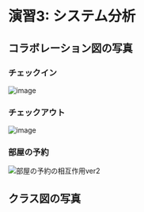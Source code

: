 
# 演習3: システム分析
## コラボレーション図の写真
### チェックイン
![image](https://github.com/user-attachments/assets/5a1bc217-7561-45fc-96c6-363bc87a3401)
### チェックアウト
![image](https://github.com/user-attachments/assets/7bb37837-2460-4423-9cfd-a523270f6771)
### 部屋の予約
![部屋の予約の相互作用ver2](https://github.com/user-attachments/assets/a730d26f-ba37-4b7b-bdb6-a21de6669a9a)

## クラス図の写真
